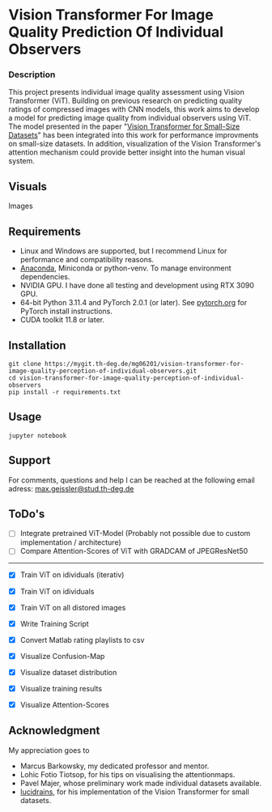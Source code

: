 # Vision Transformer For Image Quality Prediction Of Individual Observers

### Description
This project presents individual image quality assessment using Vision Transformer (ViT). Building on previous research on predicting quality ratings of compressed images with CNN models, this work aims to develop a model for predicting image quality from individual observers using ViT. The model presented in the paper "[Vision Transformer for Small-Size Datasets](https://arxiv.org/abs/2112.13492)" has been integrated into this work for performance improvments on small-size datasets. In addition, visualization of the Vision Transformer's attention mechanism could provide better insight into the human visual system.

## Visuals
Images

## Requirements
- Linux and Windows are supported, but I recommend Linux for performance and compatibility reasons.
- [Anaconda](https://www.anaconda.com/download), Miniconda or python-venv. To manage environment dependencies.
- NVIDIA GPU. I have done all testing and development using RTX 3090 GPU.
- 64-bit Python 3.11.4 and PyTorch 2.0.1 (or later). See [pytorch.org](https://pytorch.org) for PyTorch install instructions.
- CUDA toolkit 11.8 or later.

## Installation
```
git clone https://mygit.th-deg.de/mg06201/vision-transformer-for-image-quality-perception-of-individual-observers.git
cd vision-transformer-for-image-quality-perception-of-individual-observers
pip install -r requirements.txt
```

## Usage
```
jupyter notebook
```

## Support
For comments, questions and help I can be reached at the following email adress: max.geissler@stud.th-deg.de

## ToDo's
- [ ] Integrate pretrained ViT-Model (Probably not possible due to custom implementation / architecture)
- [ ] Compare Attention-Scores of ViT with GRADCAM of JPEGResNet50

***
- [x] Train ViT on idividuals (iterativ)
- [x] Train ViT on idividuals
- [x] Train ViT on all distored images
- [x] Write Training Script
- [x] Convert Matlab rating playlists to csv
- [x] Visualize Confusion-Map
- [x] Visualize dataset distribution
- [x] Visualize training results
- [x] Visualize Attention-Scores


## Acknowledgment
My appreciation goes to
- Marcus Barkowsky, my dedicated professor and mentor.
- Lohic Fotio Tiotsop, for his tips on visualising the attentionmaps.
- Pavel Majer, whose preliminary work made individual datasets available.
- [lucidrains](https://github.com/lucidrains), for his implementation of the Vision Transformer for small datasets.
